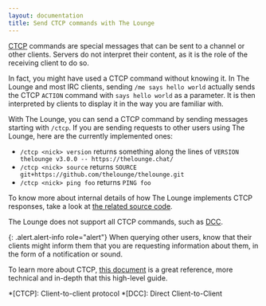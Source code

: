 ```yaml
---
layout: documentation
title: Send CTCP commands with The Lounge
---
```


[CTCP](https://en.wikipedia.org/wiki/Client-to-client_protocol) commands are special messages that can be sent to a channel or other clients. Servers do not interpret their content, as it is the role of the receiving client to do so.

In fact, you might have used a CTCP command without knowing it. In The Lounge and most IRC clients, sending `/me says hello world` actually sends the CTCP `ACTION` command with `says hello world` as a parameter. It is then interpreted by clients to display it in the way you are familiar with.

With The Lounge, you can send a CTCP command by sending messages starting with `/ctcp`. If you are sending requests to other users using The Lounge, here are the currently implemented ones:

- `/ctcp <nick> version` returns something along the lines of `VERSION thelounge v3.0.0 -- https://thelounge.chat/`
- `/ctcp <nick> source` returns `SOURCE git+https://github.com/thelounge/thelounge.git`
- `/ctcp <nick> ping foo` returns `PING foo`

To know more about internal details of how The Lounge implements CTCP responses, take a look at [the related source code](https://github.com/thelounge/thelounge/blob/master/src/plugins/irc-events/ctcp.js).

The Lounge does not support all CTCP commands, such as [DCC](https://en.wikipedia.org/wiki/Direct_Client-to-Client).

{: .alert.alert-info role="alert"}
When querying other users, know that their clients might inform them that you are requesting information about them, in the form of a notification or sound.

To learn more about CTCP, [this document](https://tools.ietf.org/id/draft-oakley-irc-ctcp-02.html) is a great reference, more technical and in-depth that this high-level guide.

*[CTCP]: Client-to-client protocol
*[DCC]: Direct Client-to-Client
